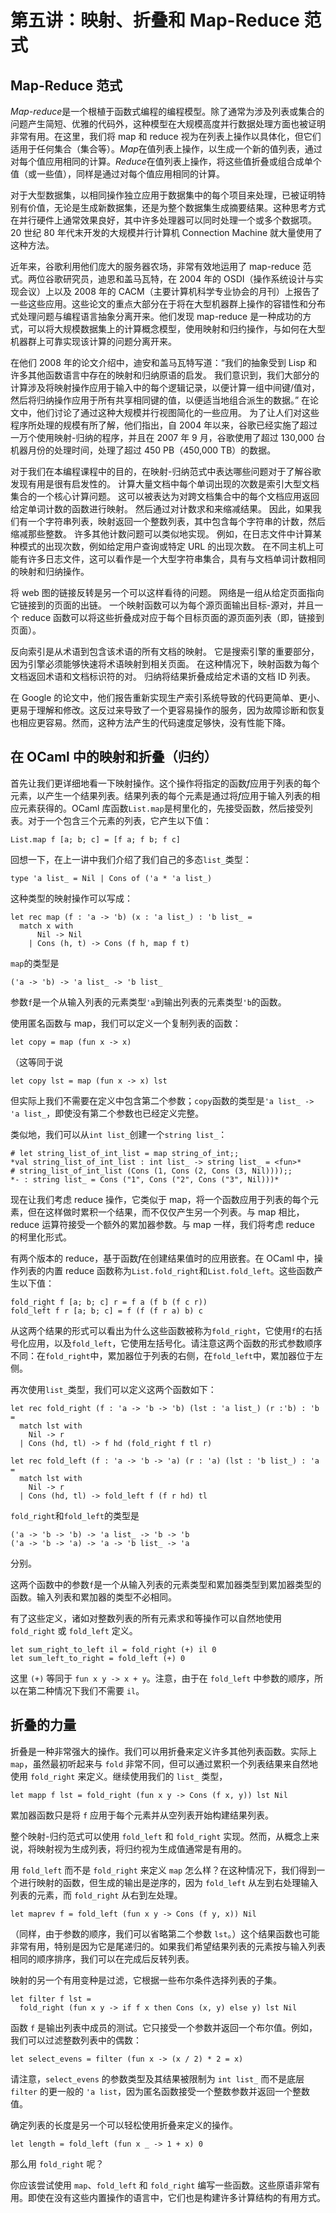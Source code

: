 # 第五讲：映射、折叠和 Map-Reduce 范式

## Map-Reduce 范式

*Map-reduce*是一个根植于函数式编程的编程模型。除了通常为涉及列表或集合的问题产生简短、优雅的代码外，这种模型在大规模高度并行数据处理方面也被证明非常有用。在这里，我们将 map 和 reduce 视为在列表上操作以具体化，但它们适用于任何集合（集合等）。*Map*在值列表上操作，以生成一个新的值列表，通过对每个值应用相同的计算。*Reduce*在值列表上操作，将这些值折叠或组合成单个值（或一些值），同样是通过对每个值应用相同的计算。

对于大型数据集，以相同操作独立应用于数据集中的每个项目来处理，已被证明特别有价值，无论是生成新数据集，还是为整个数据集生成摘要结果。这种思考方式在并行硬件上通常效果良好，其中许多处理器可以同时处理一个或多个数据项。20 世纪 80 年代末开发的大规模并行计算机 Connection Machine 就大量使用了这种方法。

近年来，谷歌利用他们庞大的服务器农场，非常有效地运用了 map-reduce 范式。两位谷歌研究员，迪恩和盖马瓦特，在 2004 年的 OSDI（操作系统设计与实现会议）上以及 2008 年的 CACM（主要计算机科学专业协会的月刊）上报告了一些这些应用。这些论文的重点大部分在于将在大型机器群上操作的容错性和分布式处理问题与编程语言抽象分离开来。他们发现 map-reduce 是一种成功的方式，可以将大规模数据集上的计算概念模型，使用映射和归约操作，与如何在大型机器群上可靠实现该计算的问题分离开来。

在他们 2008 年的论文介绍中，迪安和盖马瓦特写道：“我们的抽象受到 Lisp 和许多其他函数语言中存在的映射和归纳原语的启发。 我们意识到，我们大部分的计算涉及将映射操作应用于输入中的每个逻辑记录，以便计算一组中间键/值对，然后将归纳操作应用于所有共享相同键的值，以便适当地组合派生的数据。” 在论文中，他们讨论了通过这种大规模并行视图简化的一些应用。 为了让人们对这些程序所处理的规模有所了解，他们指出，自 2004 年以来，谷歌已经实施了超过一万个使用映射-归纳的程序，并且在 2007 年 9 月，谷歌使用了超过 130,000 台机器月份的处理时间，处理了超过 450 PB（450,000 TB）的数据。

对于我们在本编程课程中的目的，在映射-归纳范式中表达哪些问题对于了解谷歌发现有用是很有启发性的。 计算大量文档中每个单词出现的次数是索引大型文档集合的一个核心计算问题。 这可以被表达为对跨文档集合中的每个文档应用返回给定单词计数的函数进行映射。 然后通过对计数求和来缩减结果。 因此，如果我们有一个字符串列表，映射返回一个整数列表，其中包含每个字符串的计数，然后缩减那些整数。 许多其他计数问题可以类似地实现。 例如，在日志文件中计算某种模式的出现次数，例如给定用户查询或特定 URL 的出现次数。 在不同主机上可能有许多日志文件，这可以看作是一个大型字符串集合，具有与文档单词计数相同的映射和归纳操作。

将 web 图的链接反转是另一个可以这样看待的问题。 网络是一组从给定页面指向它链接到的页面的出链。 一个映射函数可以为每个源页面输出目标-源对，并且一个 reduce 函数可以将这些折叠成对应于每个目标页面的源页面列表（即，链接到页面）。

反向索引是从术语到包含该术语的所有文档的映射。 它是搜索引擎的重要部分，因为引擎必须能够快速将术语映射到相关页面。 在这种情况下，映射函数为每个文档返回术语和文档标识符的对。 归纳将结果折叠成给定术语的文档 ID 列表。

在 Google 的论文中，他们报告重新实现生产索引系统导致的代码更简单、更小、更易于理解和修改。这反过来导致了一个更容易操作的服务，因为故障诊断和恢复也相应更容易。然而，这种方法产生的代码速度足够快，没有性能下降。

## 在 OCaml 中的映射和折叠（归约）

首先让我们更详细地看一下映射操作。这个操作将指定的函数*f*应用于列表的每个元素，以产生一个结果列表。结果列表的每个元素是通过将*f*应用于输入列表的相应元素获得的。OCaml 库函数`List.map`是柯里化的，先接受函数，然后接受列表。对于一个包含三个元素的列表，它产生以下值：

```
List.map f [a; b; c] = [f a; f b; f c]

```

回想一下，在上一讲中我们介绍了我们自己的多态`list_`类型：

```
type 'a list_ = Nil | Cons of ('a * 'a list_)

```

这种类型的映射操作可以写成：

```
let rec map (f : 'a -> 'b) (x : 'a list_) : 'b list_ = 
  match x with
      Nil -> Nil
    | Cons (h, t) -> Cons (f h, map f t)

```

`map`的类型是

```
('a -> 'b) -> 'a list_ -> 'b list_

```

参数`f`是一个从输入列表的元素类型`'a`到输出列表的元素类型`'b`的函数。

使用匿名函数与 map，我们可以定义一个复制列表的函数：

```
let copy = map (fun x -> x)

```

（这等同于说

```
let copy lst = map (fun x -> x) lst

```

但实际上我们不需要在定义中包含第二个参数；`copy`函数的类型是`'a list_ -> 'a list_`，即使没有第二个参数也已经定义完整。

类似地，我们可以从`int list_`创建一个`string list_`：

```
# let string_list_of_int_list = map string_of_int;;
*val string_list_of_int_list : int list_ -> string list_ = <fun>*
# string_list_of_int_list (Cons (1, Cons (2, Cons (3, Nil))));;
*- : string list_ = Cons ("1", Cons ("2", Cons ("3", Nil)))*

```

现在让我们考虑 reduce 操作，它类似于 map，将一个函数应用于列表的每个元素，但在这样做时累积一个结果，而不仅仅产生另一个列表。与 map 相比，reduce 运算符接受一个额外的累加器参数。与 map 一样，我们将考虑 reduce 的柯里化形式。

有两个版本的 reduce，基于函数*f*在创建结果值时的应用嵌套。在 OCaml 中，操作列表的内置 reduce 函数称为`List.fold_right`和`List.fold_left`。这些函数产生以下值：

```
fold_right f [a; b; c] r = f a (f b (f c r))
fold_left f r [a; b; c] = f (f (f r a) b) c

```

从这两个结果的形式可以看出为什么这些函数被称为`fold_right`，它使用`f`的右括号化应用，以及`fold_left`，它使用左括号化。请注意这两个函数的形式参数顺序不同：在`fold_right`中，累加器位于列表的右侧，在`fold_left`中，累加器位于左侧。

再次使用`list_`类型，我们可以定义这两个函数如下：

```
let rec fold_right (f : 'a -> 'b -> 'b) (lst : 'a list_) (r :'b) : 'b = 
  match lst with
    Nil -> r
  | Cons (hd, tl) -> f hd (fold_right f tl r)

let rec fold_left (f : 'a -> 'b -> 'a) (r : 'a) (lst : 'b list_) : 'a = 
  match lst with
    Nil -> r
  | Cons (hd, tl) -> fold_left f (f r hd) tl

```

`fold_right`和`fold_left`的类型是

```
('a -> 'b -> 'b) -> 'a list_ -> 'b -> 'b
('a -> 'b -> 'a) -> 'a -> 'b list_ -> 'a

```

分别。

这两个函数中的参数`f`是一个从输入列表的元素类型和累加器类型到累加器类型的函数。输入列表和累加器的类型不必相同。

有了这些定义，诸如对整数列表的所有元素求和等操作可以自然地使用 `fold_right` 或 `fold_left` 定义。

```
let sum_right_to_left il = fold_right (+) il 0
let sum_left_to_right = fold_left (+) 0

```

这里 `(+)` 等同于 `fun x y -> x + y`。注意，由于在 `fold_left` 中参数的顺序，所以在第二种情况下我们不需要 `il`。

## 折叠的力量

折叠是一种非常强大的操作。我们可以用折叠来定义许多其他列表函数。实际上 `map`，虽然最初听起来与 `fold` 非常不同，但可以通过累积一个列表结果来自然地使用 `fold_right` 来定义。继续使用我们的 `list_` 类型，

```
let mapp f lst = fold_right (fun x y -> Cons (f x, y)) lst Nil

```

累加器函数只是将 `f` 应用于每个元素并从空列表开始构建结果列表。

整个映射-归约范式可以使用 `fold_left` 和 `fold_right` 实现。然而，从概念上来说，将映射视为生成列表，将归约视为生成值通常是有用的。

用 `fold_left` 而不是 `fold_right` 来定义 `map` 怎么样？在这种情况下，我们得到一个进行映射的函数，但生成的输出是逆序的，因为 `fold_left` 从左到右处理输入列表的元素，而 `fold_right` 从右到左处理。

```
let maprev f = fold_left (fun x y -> Cons (f y, x)) Nil

```

（同样，由于参数的顺序，我们可以省略第二个参数 `lst`。）这个结果函数也可能非常有用，特别是因为它是尾递归的。如果我们希望结果列表的元素按与输入列表相同的顺序排序，我们可以在完成后反转列表。

映射的另一个有用变种是过滤，它根据一些布尔条件选择列表的子集。

```
let filter f lst =
  fold_right (fun x y -> if f x then Cons (x, y) else y) lst Nil

```

函数 `f` 是输出列表中成员的测试。它只接受一个参数并返回一个布尔值。例如，我们可以过滤整数列表中的偶数：

```
let select_evens = filter (fun x -> (x / 2) * 2 = x)

```

请注意，`select_evens` 的参数类型及其结果被限制为 `int list_` 而不是底层 `filter` 的更一般的 `'a list`，因为匿名函数接受一个整数参数并返回一个整数值。

确定列表的长度是另一个可以轻松使用折叠来定义的操作。

```
let length = fold_left (fun x _ -> 1 + x) 0

```

那么用 `fold_right` 呢？

你应该尝试使用 `map`、`fold_left` 和 `fold_right` 编写一些函数。这些原语非常有用。即使在没有这些内置操作的语言中，它们也是构建许多计算结构的有用方式。
